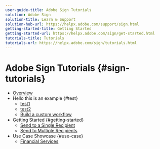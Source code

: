 ```yaml
---
user-guide-title: Adobe Sign Tutorials
solution: Adobe Sign
solution-title: Learn & Support
solution-hub-url: https://helpx.adobe.com/support/sign.html
getting-started-title: Getting Started
getting-started-url: https://helpx.adobe.com/sign/get-started.html
tutorials-title: Tutorials
tutorials-url: https://helpx.adobe.com/sign/tutorials.html
---
```


# Adobe Sign Tutorials {#sign-tutorials}

+ [Overview](overview.md)
+ Hello this is an example {#test}
  + [test1](test1.md)
  + [test2](test2.md)
  + [Build a custom workflow](build-custom-workflow.md)
+ Getting Started {#getting-started}
  + [Send to a Single Recipient](send-to-single-recipient.md)
  + [Send to Multiple Recipients](send-to-multiple-recipients.md)
+ Use Case Showcase {#use-case}
  + [Financial Services](financial-services.md)


 
